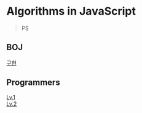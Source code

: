 # Algorithms in JavaScript

> PS

## BOJ

[구현](https://github.com/wayandway/algorithms-javascript/blob/main/boj/구현/구현.md) <br/>

## Programmers

[Lv.1](https://github.com/wayandway/algorithms-javascript/blob/main/programmers/Lv1/Lv1.md) <br/>
[Lv.2](https://github.com/wayandway/algorithms-javascript/blob/main/programmers/Lv2/Lv2.md)
